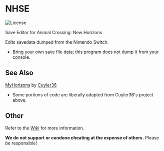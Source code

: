 NHSE
=====
![License](https://img.shields.io/badge/License-GPLv3-blue.svg)

Save Editor for Animal Crossing: New Horizons

Edits savedata dumped from the Nintendo Switch. 
* Bring your own save file data; this program does not dump it from your console.

## See Also

[MyHorizons](https://github.com/Cuyler36/MyHorizons) by [Cuyler36](https://github.com/Cuyler36/)
* Some portions of code are liberally adapted from Cuyler36's project above.

## Other

Refer to the [Wiki](https://github.com/kwsch/NHSE/wiki) for more information.

**We do not support or condone cheating at the expense of others.** Please be responsible!

